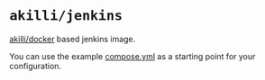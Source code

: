 # `akilli/jenkins`

[akilli/docker](../docker) based jenkins image.

You can use the example [compose.yml](compose.yml) as a starting point for your configuration.
